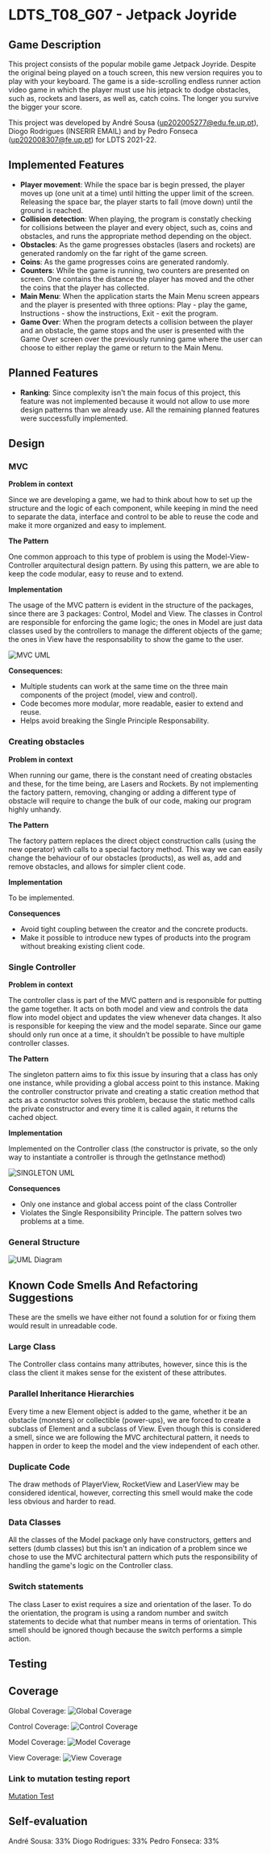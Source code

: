 # LDTS_T08_G07 - Jetpack Joyride

## Game Description

This project consists of the popular mobile game Jetpack Joyride. Despite the original being played on a touch screen, this new version requires you to play with your keyboard. The game is a side-scrolling endless runner action video game in which the player must use his jetpack to dodge obstacles, such as, rockets and lasers, as well as, catch coins. The longer you survive the bigger your score.

This project was developed by André Sousa (up202005277@edu.fe.up.pt), Diogo Rodrigues (INSERIR EMAIL) and by Pedro Fonseca (up202008307@fe.up.pt) for LDTS 2021-22.


## Implemented Features

- **Player movement**: While the space bar is begin pressed, the player moves up (one unit at a time) until hitting the upper limit of the screen. Releasing the space bar, the player starts to fall (move down) until the ground is reached.
- **Collision detection**: When playing, the program is constatly checking for collisions between the player and every object, such as, coins and obstacles, and runs the appropriate method depending on the object.
- **Obstacles**: As the game progresses obstacles (lasers and rockets) are generated randomly on the far right of the game screen.
- **Coins**: As the game progresses coins are generated randomly.
- **Counters**: While the game is running, two counters are presented on screen. One contains the distance the player has moved and the other the coins that the player has collected.
- **Main Menu**: When the application starts the Main Menu screen appears and the player is presented with three options: Play - play the game, Instructions - show the instructions, Exit - exit the program.
- **Game Over**: When the program detects a collision between the player and an obstacle, the game stops and the user is presented with the Game Over screen over the previously running game where the user can choose to either replay the game or return to the Main Menu.

## Planned Features
- **Ranking**: Since complexity isn't the main focus of this project, this feature was not implemented because it would not allow to use more design patterns than we already use.
All the remaining planned features were successfully implemented.

## Design

### MVC

**Problem in context**

Since we are developing a game, we had to think about how to set up the structure and the logic of each component, while keeping in mind the need to separate the data, interface and control to be able to reuse the code and make it more organized and easy to implement.

**The Pattern**

One common approach to this type of problem is using the Model-View-Controller arquitectural design pattern. By using this pattern, we are able to keep the code modular, easy to reuse and to extend. 

**Implementation**

The usage of the MVC pattern is evident in the structure of the packages, since there are 3 packages: Control, Model and View. The classes in Control are responsible for enforcing the game logic; the ones in Model are just data classes used by the controllers to manage the different objects of the game; the ones in View have the responsability to show the game to the user.

![MVC UML](./Images/UMLs/MVC_UML.png)

**Consequences:**
- Multiple students can work at the same time on the three main components of the project (model, view and control).
- Code becomes more modular, more readable, easier to extend and reuse.
- Helps avoid breaking the Single Principle Responsability.

### Creating obstacles

**Problem in context**

When running our game, there is the constant need of creating obstacles and these, for the time being, are Lasers and Rockets. By not implementing the factory pattern, removing, changing or adding a different type of obstacle will require to change the bulk of our code, making our program highly unhandy.

**The Pattern**

The factory pattern replaces the direct object construction calls (using the new operator) with calls to a special factory method. This way we can easily change the behaviour of our obstacles (products), as well as, add and remove obstacles, and allows for simpler client code.

**Implementation**

To be implemented.

**Consequences**

- Avoid tight coupling between the creator and the concrete products.
- Make it possible to introduce new types of products into the program without breaking existing client code.

### Single Controller

**Problem in context**

The controller class is part of the MVC pattern and is responsible for putting the game together. It acts on both model and view and controls the data flow into model object and updates the view whenever data changes. It also is responsible for keeping the view and the model separate. Since our game should only run once at a time, it shouldn’t be possible to have multiple controller classes.

**The Pattern**

The singleton pattern aims to fix this issue by insuring that a class has only one instance, while providing a global access point to this instance. Making the controller constructor private and creating a static creation method that acts as a constructor solves this problem, because the static method calls the private constructor and every time it is called again, it returns the cached object.

**Implementation**

Implemented on the Controller class (the constructor is private, so the only way to instantiate a controller is through the getInstance method)

![SINGLETON UML](./Images/UMLs/SINGLETON_UML.png)

**Consequences**

- Only one instance and global access point of the class Controller
- Violates the Single Responsibility Principle. The pattern solves two problems at a time.

### General Structure

![UML Diagram](./Images/UMLs/UML.png)

## Known Code Smells And Refactoring Suggestions

These are the smells we have either not found a solution for or fixing them would result in unreadable code.

### Large Class

The Controller class contains many attributes, however, since this is the class the client it makes sense for the existent of these attributes.

### Parallel Inheritance Hierarchies

Every time a new Element object is added to the game, whether it be an obstacle (monsters) or collectible (power-ups), we are forced to create a subclass of Element and a subclass of View. Even though this is considered a smell, since we are following the MVC architectural pattern, it needs to happen in order to keep the model and the view independent of each other.

### Duplicate Code

The draw methods of PlayerView, RocketView and LaserView may be considered identical, however, correcting this smell would make the code less obvious and harder to read.

### Data Classes

All the classes of the Model package only have constructors, getters and setters (dumb classes) but this isn't an indication of a problem since we chose to use the MVC architectural pattern which puts the responsibility of handling the game's logic on the Controller class.

### Switch statements

The class Laser to exist requires a size and orientation of the laser. To do the orientation, the program is using a random number and switch statements to decide what that number means in terms of orientation. This smell should be ignored though because the switch performs a simple action.


## Testing

## Coverage
Global Coverage:
![Global Coverage](coverage.PNG)

Control Coverage:
![Control Coverage](control.PNG)

Model Coverage:
![Model Coverage](model.PNG)

View Coverage:
![View Coverage](view.PNG)

### Link to mutation testing report
[Mutation Test](https://github.com/FEUP-LDTS-2021/ldts-project-assignment-g0807/tree/main/build/reports/pitest/202201082341)

## Self-evaluation
André Sousa: 33%
Diogo Rodrigues: 33%
Pedro Fonseca: 33%

